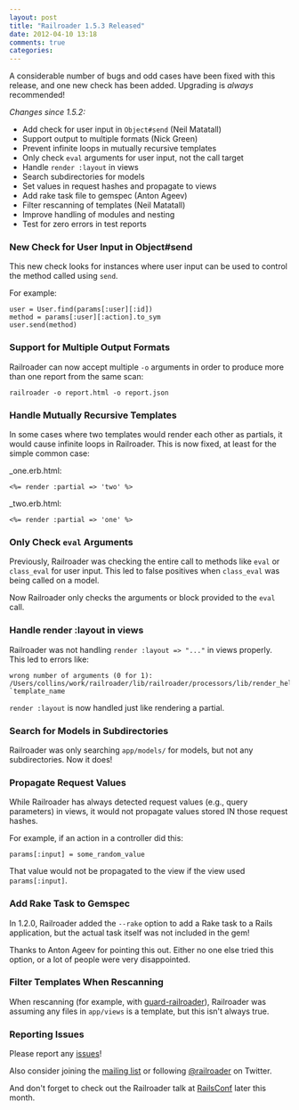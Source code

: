 ```yaml
---
layout: post
title: "Railroader 1.5.3 Released"
date: 2012-04-10 13:18
comments: true
categories: 
---
```


A considerable number of bugs and odd cases have been fixed with this release, and one new check has been added. Upgrading is _always_ recommended!

_Changes since 1.5.2:_

 * Add check for user input in `Object#send` (Neil Matatall)
 * Support output to multiple formats (Nick Green)
 * Prevent infinite loops in mutually recursive templates
 * Only check `eval` arguments for user input, not the call target
 * Handle `render :layout` in views
 * Search subdirectories for models
 * Set values in request hashes and propagate to views
 * Add rake task file to gemspec (Anton Ageev)
 * Filter rescanning of templates (Neil Matatall)
 * Improve handling of modules and nesting
 * Test for zero errors in test reports

### New Check for User Input in Object#send

This new check looks for instances where user input can be used to control the method called using `send`.

For example:

    user = User.find(params[:user][:id])
    method = params[:user][:action].to_sym
    user.send(method)

### Support for Multiple Output Formats

Railroader can now accept multiple `-o` arguments in order to produce more than one report from the same scan:

    railroader -o report.html -o report.json

### Handle Mutually Recursive Templates

In some cases where two templates would render each other as partials, it would cause infinite loops in Railroader. This is now fixed, at least for the simple common case:

\_one.erb.html:

    <%= render :partial => 'two' %>

\_two.erb.html:
    
    <%= render :partial => 'one' %>

### Only Check `eval` Arguments

Previously, Railroader was checking the entire call to methods like `eval` or `class_eval` for user input. This led to false positives when `class_eval` was being called on a model.

Now Railroader only checks the arguments or block provided to the `eval` call.

### Handle render :layout in views

Railroader was not handling `render :layout => "..."` in views properly. This led to errors like:

    wrong number of arguments (0 for 1): /Users/collins/work/railroader/lib/railroader/processors/lib/render_helper.rb:14:in `template_name

`render :layout` is now handled just like rendering a partial.

### Search for Models in Subdirectories

Railroader was only searching `app/models/` for models, but not any subdirectories. Now it does!

### Propagate Request Values

While Railroader has always detected request values (e.g., query parameters) in views, it would not propagate values stored IN those request hashes.

For example, if an action in a controller did this:

    params[:input] = some_random_value

That value would not be propagated to the view if the view used `params[:input]`.

### Add Rake Task to Gemspec

In 1.2.0, Railroader added the `--rake` option to add a Rake task to a Rails application, but the actual task itself was not included in the gem!

Thanks to Anton Ageev for pointing this out. Either no one else tried this option, or a lot of people were very disappointed. 

### Filter Templates When Rescanning

When rescanning (for example, with [guard-railroader](https://github.com/guard/guard-railroader)), Railroader was assuming any files in `app/views` is a template, but this isn't always true.

### Reporting Issues

Please report any [issues](https://github.com/presidentbeef/railroader/issues)!

Also consider joining the [mailing list](http://railroaderscanner.org/contact/) or following [@railroader](https://twitter.com/railroader) on Twitter.

And don't forget to check out the Railroader talk at [RailsConf](http://railsconf2012.com/sessions/44) later this month.
